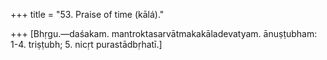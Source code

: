 +++
title = "53. Praise of time (kālá)."

+++
[Bhṛgu.—daśakam. mantroktasarvātmakakāladevatyam. ānuṣṭubham: 1-4. triṣṭubh; 5. nicṛt purastādbṛhatī.]
